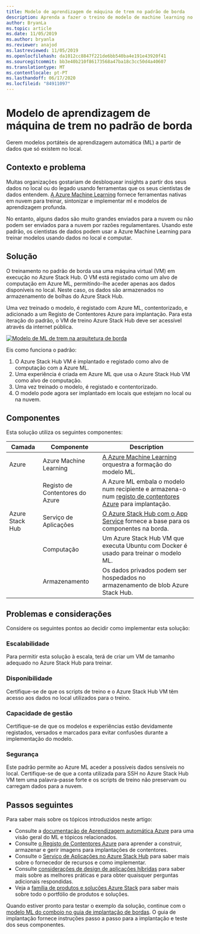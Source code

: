 ```yaml
---
title: Modelo de aprendizagem de máquina de trem no padrão de borda
description: Aprenda a fazer o treino de modelo de machine learning no limite com Azure e Azure Stack Hub.
author: BryanLa
ms.topic: article
ms.date: 11/05/2019
ms.author: bryanla
ms.reviewer: anajod
ms.lastreviewed: 11/05/2019
ms.openlocfilehash: da1012cc8847f221de6bb540ba4e191e43920f41
ms.sourcegitcommit: bb3e40b210f86173568a47ba18c3cc50d4a40607
ms.translationtype: MT
ms.contentlocale: pt-PT
ms.lasthandoff: 06/17/2020
ms.locfileid: "84911097"
---
```

# <a name="train-machine-learning-model-at-the-edge-pattern"></a>Modelo de aprendizagem de máquina de trem no padrão de borda

Gerem modelos portáteis de aprendizagem automática (ML) a partir de dados que só existem no local.

## <a name="context-and-problem"></a>Contexto e problema

Muitas organizações gostariam de desbloquear insights a partir dos seus dados no local ou do legado usando ferramentas que os seus cientistas de dados entendem. [A Azure Machine Learning](/azure/machine-learning/) fornece ferramentas nativas em nuvem para treinar, sintonizar e implementar ml e modelos de aprendizagem profunda.  

No entanto, alguns dados são muito grandes enviados para a nuvem ou não podem ser enviados para a nuvem por razões regulamentares. Usando este padrão, os cientistas de dados podem usar a Azure Machine Learning para treinar modelos usando dados no local e computar.

## <a name="solution"></a>Solução

O treinamento no padrão de borda usa uma máquina virtual (VM) em execução no Azure Stack Hub. O VM está registado como um alvo de computação em Azure ML, permitindo-lhe aceder apenas aos dados disponíveis no local. Neste caso, os dados são armazenados no armazenamento de bolhas do Azure Stack Hub.

Uma vez treinado o modelo, é registado com Azure ML, contentorizado, e adicionado a um Registo de Contentores Azure para implantação. Para esta iteração do padrão, o VM de treino Azure Stack Hub deve ser acessível através da internet pública.

[![Modelo de ML de trem na arquitetura de borda](media/pattern-train-ml-model-at-edge/solution-architecture.png)](media/pattern-train-ml-model-at-edge/solution-architecture.png)

Eis como funciona o padrão:

1. O Azure Stack Hub VM é implantado e registado como alvo de computação com a Azure ML.
2. Uma experiência é criada em Azure ML que usa o Azure Stack Hub VM como alvo de computação.
3. Uma vez treinado o modelo, é registado e contentorizado.
4. O modelo pode agora ser implantado em locais que estejam no local ou na nuvem.

## <a name="components"></a>Componentes

Esta solução utiliza os seguintes componentes:

| Camada | Componente | Description |
|----------|-----------|-------------|
| Azure | Azure Machine Learning | [A Azure Machine Learning](/azure/machine-learning/) orquestra a formação do modelo ML. |
| | Registo de Contentores do Azure | A Azure ML embala o modelo num recipiente e armazena-o num [registo de contentores Azure](/azure/container-registry/) para implantação.|
| Azure Stack Hub | Serviço de Aplicações | [O Azure Stack Hub com o App Service](/azure-stack/operator/azure-stack-app-service-overview) fornece a base para os componentes na borda. |
| | Computação | Um Azure Stack Hub VM que executa Ubuntu com Docker é usado para treinar o modelo ML. |
| | Armazenamento | Os dados privados podem ser hospedados no armazenamento de blob Azure Stack Hub. |

## <a name="issues-and-considerations"></a>Problemas e considerações

Considere os seguintes pontos ao decidir como implementar esta solução:

### <a name="scalability"></a>Escalabilidade

Para permitir esta solução à escala, terá de criar um VM de tamanho adequado no Azure Stack Hub para treinar.

### <a name="availability"></a>Disponibilidade

Certifique-se de que os scripts de treino e o Azure Stack Hub VM têm acesso aos dados no local utilizados para o treino.

### <a name="manageability"></a>Capacidade de gestão

Certifique-se de que os modelos e experiências estão devidamente registados, versados e marcados para evitar confusões durante a implementação do modelo.

### <a name="security"></a>Segurança

Este padrão permite ao Azure ML aceder a possíveis dados sensíveis no local. Certifique-se de que a conta utilizada para SSH no Azure Stack Hub VM tem uma palavra-passe forte e os scripts de treino não preservam ou carregam dados para a nuvem.

## <a name="next-steps"></a>Passos seguintes

Para saber mais sobre os tópicos introduzidos neste artigo:

- Consulte a [documentação de Aprendizagem automática Azure](/azure/machine-learning) para uma visão geral do ML e tópicos relacionados.
- Consulte [o Registo de Contentores Azure](/azure/container-registry/) para aprender a construir, armazenar e gerir imagens para implantações de contentores.
- Consulte o [Serviço de Aplicações no Azure Stack Hub](/azure-stack/operator/azure-stack-app-service-overview) para saber mais sobre o fornecedor de recursos e como implementar.
- Consulte [considerações de design de aplicações híbridas](overview-app-design-considerations.md) para saber mais sobre as melhores práticas e para obter quaisquer perguntas adicionais respondidas.
- Veja a [família de produtos e soluções Azure Stack](/azure-stack) para saber mais sobre todo o portfólio de produtos e soluções.

Quando estiver pronto para testar o exemplo da solução, continue com o [modelo ML do comboio no guia de implantação de bordas](https://aka.ms/edgetrainingdeploy). O guia de implantação fornece instruções passo a passo para a implantação e teste dos seus componentes.
